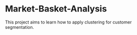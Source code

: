 # Market-Basket-Analysis
This project aims to learn how to apply clustering for customer segmentation.
